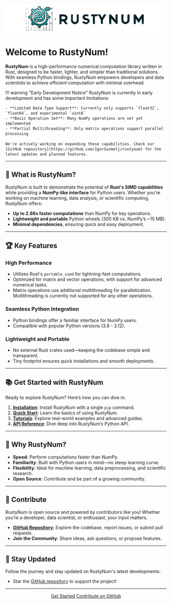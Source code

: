 ![RustyNum Banner](assets/rustynum-banner.png?raw=true "RustyNum")

# Welcome to RustyNum!

**RustyNum** is a high-performance numerical computation library written in Rust, designed to be faster, lighter, and simpler than traditional solutions. With seamless Python bindings, RustyNum empowers developers and data scientists to achieve efficient computation with minimal overhead.

!!! warning "Early Development Notice"
    RustyNum is currently in early development and has some important limitations:

    - **Limited Data Type Support**: Currently only supports `float32`, `float64`, and experimental `uint8`
    - **Basic Operation Set**: Many NumPy operations are not yet implemented
    - **Partial Multithreading**: Only matrix operations support parallel processing
    
    We're actively working on expanding these capabilities. Check our [GitHub repository](https://github.com/IgorSusmelj/rustynum) for the latest updates and planned features.

---

## 🚀 What is RustyNum?

RustyNum is built to demonstrate the potential of **Rust's SIMD capabilities** while providing a **NumPy-like interface** for Python users. Whether you're working on machine learning, data analysis, or scientific computing, RustyNum offers:

- **Up to 2.86x faster computations** than NumPy for key operations.
- **Lightweight and portable** Python wheels (300 KB vs. NumPy’s ~15 MB).
- **Minimal dependencies**, ensuring quick and easy deployment.

---

## 🏆 Key Features

### High Performance
- Utilizes Rust's `portable_simd` for lightning-fast computations.
- Optimized for matrix and vector operations, with support for advanced numerical tasks.
- Matrix operations use additional multithreading for parallelization. Multithreading is currently not supported for any other operations.

### Seamless Python Integration
- Python bindings offer a familiar interface for NumPy users.
- Compatible with popular Python versions (3.8 - 3.12).

### Lightweight and Portable
- No external Rust crates used—keeping the codebase simple and transparent.
- Tiny footprint ensures quick installations and smooth deployments.

---

## 📚 Get Started with RustyNum

Ready to explore RustyNum? Here’s how you can dive in:

1. **[Installation](installation.md)**: Install RustyNum with a single `pip` command.
2. **[Quick Start](quick-start.md)**: Learn the basics of using RustyNum.
3. **[Tutorials](tutorials/)**: Explore real-world examples and advanced guides.
4. **[API Reference](api/)**: Dive deep into RustyNum’s Python API.

---

## 🌟 Why RustyNum?

- **Speed**: Perform computations faster than NumPy.
- **Familiarity**: Built with Python users in mind—no steep learning curve.
- **Flexibility**: Ideal for machine learning, data preprocessing, and scientific research.
- **Open Source**: Contribute and be part of a growing community.

---

## 🤝 Contribute

RustyNum is open source and powered by contributors like you! Whether you’re a developer, data scientist, or enthusiast, your input matters.

- **[GitHub Repository](https://github.com/IgorSusmelj/rustynum)**: Explore the codebase, report issues, or submit pull requests.
- **Join the Community**: Share ideas, ask questions, or propose features.

---

## 📩 Stay Updated

Follow the journey and stay updated on RustyNum's latest developments:

- Star the [GitHub repository](https://github.com/IgorSusmelj/rustynum) to support the project!

---

<div style="text-align: center;">
    <a href="quick-start" class="md-button md-button--primary">Get Started</a>
    <a href="https://github.com/IgorSusmelj/rustynum" class="md-button">Contribute on GitHub</a>
</div>